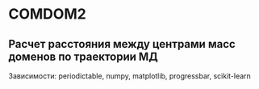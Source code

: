 # COMDOM2 

## Расчет расстояния между центрами масс доменов по траектории МД

Зависимости: periodictable, numpy, matplotlib, progressbar, scikit-learn

